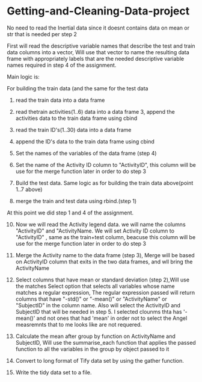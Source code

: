 # Getting-and-Cleaning-Data-project


No need to read the Inertial data since it doesnt contains data on mean or str that is needed per step 2


First will read the descriptive variable names that describe the test and train data columns into a vector, 
Will use that vector to name the resulting data frame with appropriately labels that are the needed descriptive variable names required in step 4 of the assignment.


Main logic is:

For building the train data (and the same for the test data
 1. read the train data into a data frame
 2. read thetrain  activities(1..6) data into a data frame
3, append the activities data to the train data frame using cbind
4. read the train ID's(1..30) data into a data frame
5. append the ID's data to the train data frame using cbind
6. Set the names of the variables of the data frame (step 4) 
7. Set the name of the Activity ID column to "ActivityID", this column will be use for the merge function later in order to do step 3

8. Build the test data. Same logic as for building the train data above(point 1..7 above)

9. merge the train and test data using rbind.(step 1)

At this point we did step 1 and 4 of the assignment.

10. Now we will read the Activity legend data. we will name the columns "ActivityID" and "ActivityName.
We will set Activity ID column to "ActivityID" , same as the train+test column, beacuse this column will be use for the merge function later in order to do step 3

11. Merge the Activity name to the data frame (step 3), Merge will be based on ActivityID column that exits in the two data frames, and wll bring the ActivityName 

12. Select columns that have mean or standard deviation (step 2),Will use the matches Select option that selects all variables whose name matches a regular expression, The regular expression passed will return columns that have "-std()" or "-mean()" or "ActivityName" or "SubjectID" in the column name. Also will select the ActivityID and SubjectID that will be needed in step 5.
I selected clounms thta has '-mean()' and not ones that had 'mean' in order not to select the Angel measremnts that to me looks like are not requered.

13. Calculate the mean after group by function on ActivityName and SubjectID,
Will use the summarise_each function that applies the passed function to all the variables in the group by object passed to it

14. Convert to long format of Tify data set by using the gather function.

15. Write the tidy data set to a file.
